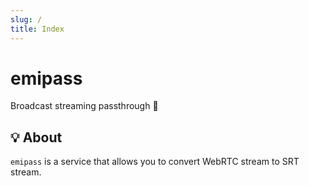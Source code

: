 ```yaml
---
slug: /
title: Index
---
```


# emipass

Broadcast streaming passthrough 🎤

## 💡 About

`emipass` is a service that allows you to convert WebRTC stream to SRT stream.
